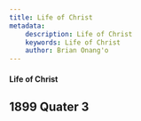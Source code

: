 ```yaml
---
title: Life of Christ
metadata:
    description: Life of Christ
    keywords: Life of Christ
    author: Brian Onang'o
---
```


#### Life of Christ

## 1899 Quater 3
